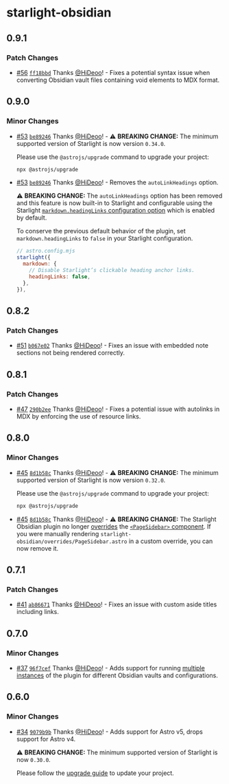 # starlight-obsidian

## 0.9.1

### Patch Changes

- [#56](https://github.com/HiDeoo/starlight-obsidian/pull/56) [`ff18bbd`](https://github.com/HiDeoo/starlight-obsidian/commit/ff18bbd6b2614e5e817fdca2005825ea1841e0a0) Thanks [@HiDeoo](https://github.com/HiDeoo)! - Fixes a potential syntax issue when converting Obsidian vault files containing void elements to MDX format.

## 0.9.0

### Minor Changes

- [#53](https://github.com/HiDeoo/starlight-obsidian/pull/53) [`be89246`](https://github.com/HiDeoo/starlight-obsidian/commit/be8924661655c041a7339d040c4518e74e39defb) Thanks [@HiDeoo](https://github.com/HiDeoo)! - ⚠️ **BREAKING CHANGE:** The minimum supported version of Starlight is now version `0.34.0`.

  Please use the `@astrojs/upgrade` command to upgrade your project:

  ```sh
  npx @astrojs/upgrade
  ```

- [#53](https://github.com/HiDeoo/starlight-obsidian/pull/53) [`be89246`](https://github.com/HiDeoo/starlight-obsidian/commit/be8924661655c041a7339d040c4518e74e39defb) Thanks [@HiDeoo](https://github.com/HiDeoo)! - Removes the `autoLinkHeadings` option.

  ⚠️ **BREAKING CHANGE:** The `autoLinkHeadings` option has been removed and this feature is now built-in to Starlight and configurable using the Starlight [`markdown.headingLinks` configuration option](https://starlight.astro.build/reference/configuration/#headinglinks) which is enabled by default.

  To conserve the previous default behavior of the plugin, set `markdown.headingLinks` to `false` in your Starlight configuration.

  ```js
  // astro.config.mjs
  starlight({
    markdown: {
      // Disable Starlight’s clickable heading anchor links.
      headingLinks: false,
    },
  }),
  ```

## 0.8.2

### Patch Changes

- [#51](https://github.com/HiDeoo/starlight-obsidian/pull/51) [`b067e02`](https://github.com/HiDeoo/starlight-obsidian/commit/b067e026613abe8aaed9b3de673a5ae93e70525e) Thanks [@HiDeoo](https://github.com/HiDeoo)! - Fixes an issue with embedded note sections not being rendered correctly.

## 0.8.1

### Patch Changes

- [#47](https://github.com/HiDeoo/starlight-obsidian/pull/47) [`290b2ee`](https://github.com/HiDeoo/starlight-obsidian/commit/290b2ee81556be17dbd5ba01854696b6e6c540a2) Thanks [@HiDeoo](https://github.com/HiDeoo)! - Fixes a potential issue with autolinks in MDX by enforcing the use of resource links.

## 0.8.0

### Minor Changes

- [#45](https://github.com/HiDeoo/starlight-obsidian/pull/45) [`8d1b58c`](https://github.com/HiDeoo/starlight-obsidian/commit/8d1b58cc761ccf380f1dfad25f9b784a7ae4f6bf) Thanks [@HiDeoo](https://github.com/HiDeoo)! - ⚠️ **BREAKING CHANGE:** The minimum supported version of Starlight is now version `0.32.0`.

  Please use the `@astrojs/upgrade` command to upgrade your project:

  ```sh
  npx @astrojs/upgrade
  ```

- [#45](https://github.com/HiDeoo/starlight-obsidian/pull/45) [`8d1b58c`](https://github.com/HiDeoo/starlight-obsidian/commit/8d1b58cc761ccf380f1dfad25f9b784a7ae4f6bf) Thanks [@HiDeoo](https://github.com/HiDeoo)! - ⚠️ **BREAKING CHANGE:** The Starlight Obsidian plugin no longer [overrides](https://starlight.astro.build/guides/overriding-components/) the [`<PageSidebar>` component](https://starlight.astro.build/reference/overrides/#pagesidebar). If you were manually rendering `starlight-obsidian/overrides/PageSidebar.astro` in a custom override, you can now remove it.

## 0.7.1

### Patch Changes

- [#41](https://github.com/HiDeoo/starlight-obsidian/pull/41) [`ab86671`](https://github.com/HiDeoo/starlight-obsidian/commit/ab8667139930cad8322ed494a760547e896e7a27) Thanks [@HiDeoo](https://github.com/HiDeoo)! - Fixes an issue with custom aside titles including links.

## 0.7.0

### Minor Changes

- [#37](https://github.com/HiDeoo/starlight-obsidian/pull/37) [`96f7cef`](https://github.com/HiDeoo/starlight-obsidian/commit/96f7cef43c4a08923c24221fbfb95b4ef840779f) Thanks [@HiDeoo](https://github.com/HiDeoo)! - Adds support for running [multiple instances](https://starlight-obsidian.vercel.app/guides/multiple-instances/) of the plugin for different Obsidian vaults and configurations.

## 0.6.0

### Minor Changes

- [#34](https://github.com/HiDeoo/starlight-obsidian/pull/34) [`9079b9b`](https://github.com/HiDeoo/starlight-obsidian/commit/9079b9be67eb2efd68a3d8906068263657629974) Thanks [@HiDeoo](https://github.com/HiDeoo)! - Adds support for Astro v5, drops support for Astro v4.

  ⚠️ **BREAKING CHANGE:** The minimum supported version of Starlight is now `0.30.0`.

  Please follow the [upgrade guide](https://github.com/withastro/starlight/releases/tag/%40astrojs/starlight%400.30.0) to update your project.
